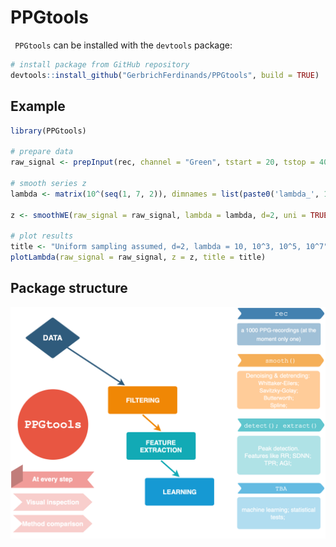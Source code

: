 # PPGtools
` PPGtools` can be installed with the `devtools` package:

```r
# install package from GitHub repository
devtools::install_github("GerbrichFerdinands/PPGtools", build = TRUE)
```

## Example
```r
library(PPGtools)

# prepare data
raw_signal <- prepInput(rec, channel = "Green", tstart = 20, tstop = 40)

# smooth series z
lambda <- matrix(10^(seq(1, 7, 2)), dimnames = list(paste0('lambda_', 1:4), NULL))

z <- smoothWE(raw_signal = raw_signal, lambda = lambda, d=2, uni = TRUE)

# plot results
title <- "Uniform sampling assumed, d=2, lambda = 10, 10^3, 10^5, 10^7"
plotLambda(raw_signal = raw_signal, z = z, title = title)

```

## Package structure
![](flowchart.png)
